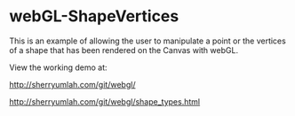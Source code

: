 # webGL-ShapeVertices
This is an example of allowing the user to manipulate a point or the vertices of a shape that has been rendered on the Canvas with webGL.

View the working demo at:

http://sherryumlah.com/git/webgl/

http://sherryumlah.com/git/webgl/shape_types.html
